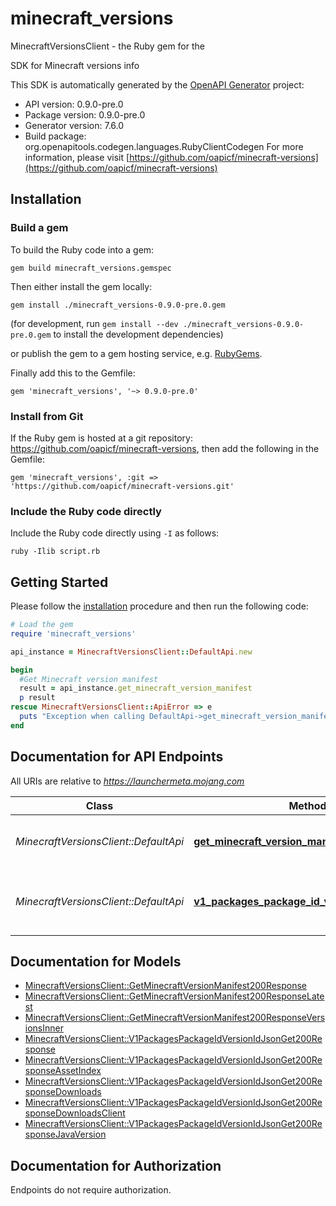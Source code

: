 # minecraft_versions

MinecraftVersionsClient - the Ruby gem for the 

SDK for Minecraft versions info

This SDK is automatically generated by the [OpenAPI Generator](https://openapi-generator.tech) project:

- API version: 0.9.0-pre.0
- Package version: 0.9.0-pre.0
- Generator version: 7.6.0
- Build package: org.openapitools.codegen.languages.RubyClientCodegen
For more information, please visit [https://github.com/oapicf/minecraft-versions](https://github.com/oapicf/minecraft-versions)

## Installation

### Build a gem

To build the Ruby code into a gem:

```shell
gem build minecraft_versions.gemspec
```

Then either install the gem locally:

```shell
gem install ./minecraft_versions-0.9.0-pre.0.gem
```

(for development, run `gem install --dev ./minecraft_versions-0.9.0-pre.0.gem` to install the development dependencies)

or publish the gem to a gem hosting service, e.g. [RubyGems](https://rubygems.org/).

Finally add this to the Gemfile:

    gem 'minecraft_versions', '~> 0.9.0-pre.0'

### Install from Git

If the Ruby gem is hosted at a git repository: https://github.com/oapicf/minecraft-versions, then add the following in the Gemfile:

    gem 'minecraft_versions', :git => 'https://github.com/oapicf/minecraft-versions.git'

### Include the Ruby code directly

Include the Ruby code directly using `-I` as follows:

```shell
ruby -Ilib script.rb
```

## Getting Started

Please follow the [installation](#installation) procedure and then run the following code:

```ruby
# Load the gem
require 'minecraft_versions'

api_instance = MinecraftVersionsClient::DefaultApi.new

begin
  #Get Minecraft version manifest
  result = api_instance.get_minecraft_version_manifest
  p result
rescue MinecraftVersionsClient::ApiError => e
  puts "Exception when calling DefaultApi->get_minecraft_version_manifest: #{e}"
end

```

## Documentation for API Endpoints

All URIs are relative to *https://launchermeta.mojang.com*

Class | Method | HTTP request | Description
------------ | ------------- | ------------- | -------------
*MinecraftVersionsClient::DefaultApi* | [**get_minecraft_version_manifest**](docs/DefaultApi.md#get_minecraft_version_manifest) | **GET** /mc/game/version_manifest.json | Get Minecraft version manifest
*MinecraftVersionsClient::DefaultApi* | [**v1_packages_package_id_version_id_json_get**](docs/DefaultApi.md#v1_packages_package_id_version_id_json_get) | **GET** /v1/packages/{packageId}/{versionId}.json | Get Minecraft version package details


## Documentation for Models

 - [MinecraftVersionsClient::GetMinecraftVersionManifest200Response](docs/GetMinecraftVersionManifest200Response.md)
 - [MinecraftVersionsClient::GetMinecraftVersionManifest200ResponseLatest](docs/GetMinecraftVersionManifest200ResponseLatest.md)
 - [MinecraftVersionsClient::GetMinecraftVersionManifest200ResponseVersionsInner](docs/GetMinecraftVersionManifest200ResponseVersionsInner.md)
 - [MinecraftVersionsClient::V1PackagesPackageIdVersionIdJsonGet200Response](docs/V1PackagesPackageIdVersionIdJsonGet200Response.md)
 - [MinecraftVersionsClient::V1PackagesPackageIdVersionIdJsonGet200ResponseAssetIndex](docs/V1PackagesPackageIdVersionIdJsonGet200ResponseAssetIndex.md)
 - [MinecraftVersionsClient::V1PackagesPackageIdVersionIdJsonGet200ResponseDownloads](docs/V1PackagesPackageIdVersionIdJsonGet200ResponseDownloads.md)
 - [MinecraftVersionsClient::V1PackagesPackageIdVersionIdJsonGet200ResponseDownloadsClient](docs/V1PackagesPackageIdVersionIdJsonGet200ResponseDownloadsClient.md)
 - [MinecraftVersionsClient::V1PackagesPackageIdVersionIdJsonGet200ResponseJavaVersion](docs/V1PackagesPackageIdVersionIdJsonGet200ResponseJavaVersion.md)


## Documentation for Authorization

Endpoints do not require authorization.

